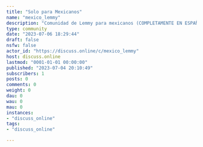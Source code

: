 ```yaml
---
title: "Solo para Mexicanos" 
name: "mexico_lemmy"
description: "Comunidad de Lemmy para mexicanos (COMPLETAMENTE EN ESPAÑOL).  Puedes compartir, fotos, videos, experiencias, tdo lo quesea de México."
type: community
date: "2023-07-06 18:29:44"
draft: false
nsfw: false
actor_id: "https://discuss.online/c/mexico_lemmy"
host: discuss.online
lastmod: "0001-01-01 00:00:00"
published: "2023-07-04 20:10:49"
subscribers: 1
posts: 0
comments: 0
weight: 0
dau: 0
wau: 0
mau: 0
instances:
- "discuss_online"
tags: 
- "discuss_online"

---
```

